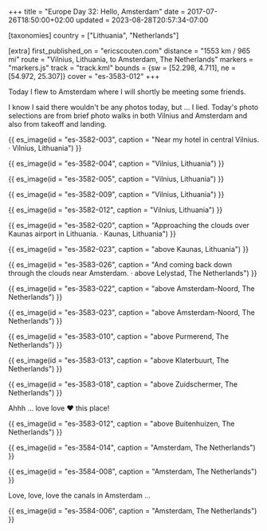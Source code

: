 +++
title = "Europe Day 32: Hello, Amsterdam"
date = 2017-07-26T18:50:00+02:00
updated = 2023-08-28T20:57:34-07:00

[taxonomies]
country = ["Lithuania", "Netherlands"]

[extra]
first_published_on = "ericscouten.com"
distance = "1553 km / 965 mi"
route = "Vilnius, Lithuania, to Amsterdam, The Netherlands"
markers = "markers.js"
track = "track.kml"
bounds = {sw = [52.298, 4.711], ne = [54.972, 25.307]}
cover = "es-3583-012"
+++

Today I flew to Amsterdam where I will shortly be meeting some friends.

<!-- more -->

I know I said there wouldn't be any photos today, but ... I lied. Today's photo selections are from brief photo walks in both Vilnius and Amsterdam and also from takeoff and landing.

{{ es_image(id = "es-3582-003", caption = "Near my hotel in central Vilnius. · Vilnius, Lithuania") }}

{{ es_image(id = "es-3582-004", caption = "Vilnius, Lithuania") }}

{{ es_image(id = "es-3582-005", caption = "Vilnius, Lithuania") }}

{{ es_image(id = "es-3582-009", caption = "Vilnius, Lithuania") }}

{{ es_image(id = "es-3582-012", caption = "Vilnius, Lithuania") }}

{{ es_image(id = "es-3582-020", caption = "Approaching the clouds over Kaunas airport in Lithuania. · Kaunas, Lithuania") }}

{{ es_image(id = "es-3582-023", caption = "above Kaunas, Lithuania") }}

{{ es_image(id = "es-3583-026", caption = "And coming back down through the clouds near Amsterdam. · above Lelystad, The Netherlands") }}

{{ es_image(id = "es-3583-022", caption = "above Amsterdam-Noord, The Netherlands") }}

{{ es_image(id = "es-3583-023", caption = "above Amsterdam-Noord, The Netherlands") }}

{{ es_image(id = "es-3583-010", caption = "above Purmerend, The Netherlands") }}

{{ es_image(id = "es-3583-013", caption = "above Klaterbuurt, The Netherlands") }}

{{ es_image(id = "es-3583-018", caption = "above Zuidschermer, The Netherlands") }}

Ahhh ... love love ❤️ this place!

{{ es_image(id = "es-3583-012", caption = "above Buitenhuizen, The Netherlands") }}

{{ es_image(id = "es-3584-014", caption = "Amsterdam, The Netherlands") }}

{{ es_image(id = "es-3584-008", caption = "Amsterdam, The Netherlands") }}

Love, love, love the canals in Amsterdam ...

{{ es_image(id = "es-3584-006", caption = "Amsterdam, The Netherlands") }}
